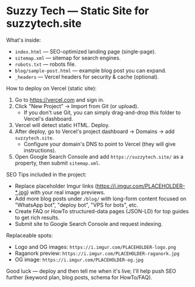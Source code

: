 Suzzy Tech — Static Site for suzzytech.site
==========================================

What's inside:
- `index.html` — SEO-optimized landing page (single-page).
- `sitemap.xml` — sitemap for search engines.
- `robots.txt` — robots file.
- `blog/sample-post.html` — example blog post you can expand.
- `_headers` — Vercel headers for security & cache (optional).

How to deploy on Vercel (static site):
1. Go to https://vercel.com and sign in.
2. Click "New Project" → Import from Git (or upload).
   - If you don't use Git, you can simply drag-and-drop this folder to Vercel's dashboard.
3. Vercel will detect static HTML. Deploy.
4. After deploy, go to Vercel's project dashboard → Domains → add `suzzytech.site`.
   - Configure your domain's DNS to point to Vercel (they will give instructions).
5. Open Google Search Console and add `https://suzzytech.site/` as a property, then submit `sitemap.xml`.

SEO Tips included in the project:
- Replace placeholder Imgur links (https://i.imgur.com/PLACEHOLDER-*.jpg) with your real image previews.
- Add more blog posts under `/blog/` with long-form content focused on "WhatsApp bot", "deploy bot", "VPS for bots", etc.
- Create FAQ or HowTo structured-data pages (JSON-LD) for top guides to get rich results.
- Submit site to Google Search Console and request indexing.

Replaceable spots:
- Logo and OG images: `https://i.imgur.com/PLACEHOLDER-logo.png`
- Raganork preview: `https://i.imgur.com/PLACEHOLDER-raganork.jpg`
- OG image: `https://i.imgur.com/PLACEHOLDER-og.jpg`

Good luck — deploy and then tell me when it's live; I'll help push SEO further (keyword plan, blog posts, schema for HowTo/FAQ).
